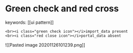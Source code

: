 
# Green check and red cross
keywords: [[ui pattern]]



```
<br><i class="green check icon"></i>import_data present
<br><i class="red close icon"></i>portal_data absent
```
![[Pasted image 20201126101239.png]]